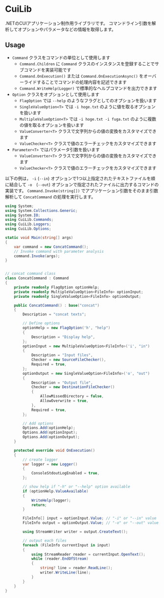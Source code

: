 # CuiLib

.NETのCUIアプリケーション制作用ライブラリです。
コマンドライン引数を解析してオプションやパラメータなどの情報を取得します。

## Usage

- `Command` クラスをコマンドの単位として使用します
  - `Command.Children` に `Command` クラスのインスタンスを登録することでサブコマンドを実装可能です
  - `Command.OnExecution()` または `Command.OnExecutionAsync()` をオーバーライドすることでコマンドの処理内容を記述できます
  - `Command.WriteHelp(Logger)` で標準的なヘルプコマンドを出力できます
- `Option` クラスをオプションとして使用します
  - `FlagOption` では `--help` のようなフラグとしてのオプションを扱います
  - `SingleValueOption<T>` では `-i hoge.txt` のように値を取るオプションを扱います
  - `MultipleValueOption<T>` では `-i hoge.txt -i fuga.txt` のように複数の値を取るオプションを扱います
  - `ValueConverter<T>` クラスで文字列からの値の変換をカスタマイズできます
  - `ValueChecker<T>` クラスで値のエラーチェックをカスタマイズできます
- `Parameter<T>` ではパラメータ引数を扱います
  - `ValueConverter<T>` クラスで文字列からの値の変換をカスタマイズできます
  - `ValueChecker<T>` クラスで値のエラーチェックをカスタマイズできます

以下の例は， `-i` (`--in`) オプションで1つ以上指定されたテキストファイルを順に結合して `-o`　(`--out`) オプションで指定されたファイルに出力するコマンドの実装です。
`Command.Invoke(string[])` でアプリケーション引数をそのまま引数解析して `ConcatCommand` の処理を実行します。

```cs
using System;
using System.Collections.Generic;
using System.IO;
using CuiLib.Commands;
using CuiLib.Loggers;
using CuiLib.Options;

static void Main(string[] args)
{
    var command = new ConcatCommand();
    // Invoke command with parameter analysis
    command.Invoke(args);
}


// concat command class
class ConcatCommand : Command
{
    private readonly FlagOption optionHelp;
    private readonly MultipleValueOption<FileInfo> optionInput;
    private readonly SingleValueOption<FileInfo> optionOutput;

    public ConcatCommand() : base("concat")
    {
        Description = "concat texts";

        // Define options
        optionHelp = new FlagOption('h', "help")
        {
            Description = "Display help",
        };
        optionInput = new MultipleValueOption<FileInfo>('i', "in")
        {
            Description = "Input files",
            Checker = new SourceFileChecker(),
            Required = true,
        };
        optionOutput = new SingleValueOption<FileInfo>('o', "out")
        {
            Description = "Output file",
            Checker = new DestinationFileChecker()
            {
                AllowMissedDirectory = false,
                AllowOverwrite = true,
            },
            Required = true,
        };

        // Add options
        Options.Add(optionHelp);
        Options.Add(optionInput);
        Options.Add(optionOutput);
    }

    protected override void OnExecution()
    {
        // create logger
        var logger = new Logger()
        {
            ConsoleStdoutLogEnabled = true,
        };

        // show help if "-h" or "--help" option available
        if (optionHelp.ValueAvailable)
        {
            WriteHelp(logger);
            return;
        }

        FileInfo[] input = optionInput.Value; // "-i" or "--in" value
        FileInfo output = optionOutput.Value; // "-o" or "--out" value

        using StreamWriter writer = output.CreateText();

        // output each files
        foreach (FileInfo currentInput in input)
        {
            using StreamReader reader = currentInput.OpenText();
            while (reader.EndOfStream)
            {
                string? line = reader.ReadLine();
                writer.WriteLine(line);
            }
        }
    }
}
```
